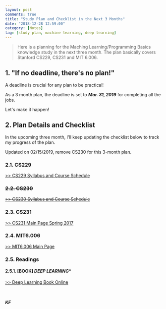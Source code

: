 ```yaml
---
layout: post
comments: true
title: "Study Plan and Checklist in the Next 3 Months"
date: "2018-12-28 12:59:00"
category: [Notes]
tag: [study plan, machine learning, deep learning]
---
```


> Here is a planning for the Maching Learning/Programming Basics knowledge study in the next three month. The plan basically covers Stanford CS229, CS231 and MIT 6.006.

<!--more-->

## 1. "If no deadline, there's no plan!"
A deadline is crucial for any plan to be practical! 

As a 3 month plan, the deadline is set to ***Mar. 31, 2019*** for completing all the jobs.

Let's make it happen!

## 2. Plan Details and Checklist
In the upcoming three month, I'll keep updating the checklist below to track my progress of the plan.

Updated on 02/15/2019, remove CS230 for this 3-month plan.

### 2.1. CS229
[>> CS229 Syllabus and Course Schedule](http://cs229.stanford.edu/syllabus.html)

### <strike>2.2. CS230</strike>
<strike>[>> CS230 Syllabus and Course Schedule](http://cs230.stanford.edu/syllabus.html)</strike>

### 2.3. CS231
[>> CS231 Main Page Spring 2017](http://cs231n.stanford.edu/2017/)

### 2.4. MIT6.006
[>> MIT6.006 Main Page](https://ocw.mit.edu/courses/electrical-engineering-and-computer-science/6-006-introduction-to-algorithms-fall-2011/)

### 2.5. Readings
#### 2.5.1. [BOOK] *DEEP LEARNING**
[>> Deep Learning Book Online](http://www.deeplearningbook.org)



<br><br>***KF***
